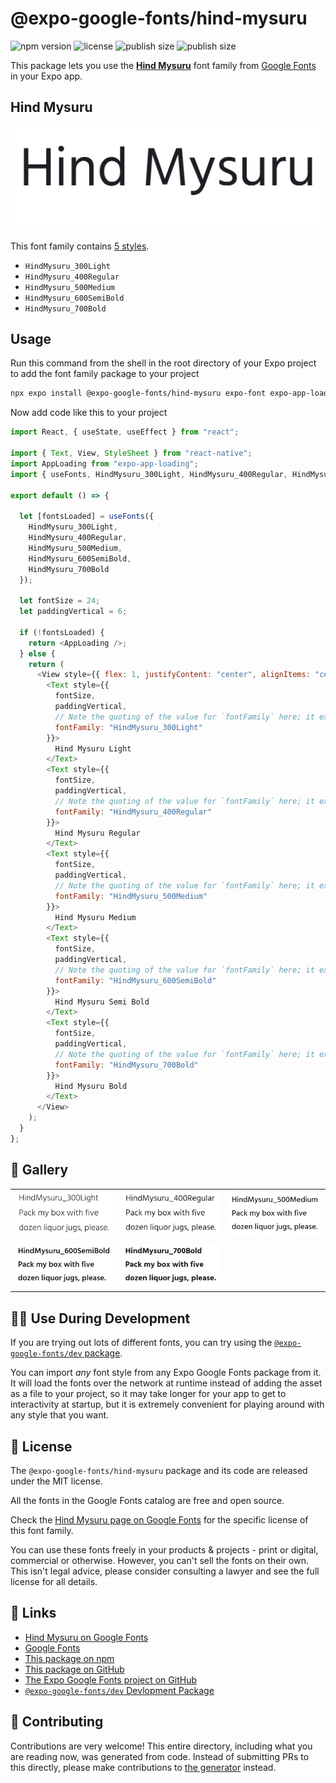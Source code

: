 # @expo-google-fonts/hind-mysuru

![npm version](https://flat.badgen.net/npm/v/@expo-google-fonts/hind-mysuru)
![license](https://flat.badgen.net/github/license/expo/google-fonts)
![publish size](https://flat.badgen.net/packagephobia/install/@expo-google-fonts/hind-mysuru)
![publish size](https://flat.badgen.net/packagephobia/publish/@expo-google-fonts/hind-mysuru)

This package lets you use the [**Hind Mysuru**](https://fonts.google.com/specimen/Hind+Mysuru) font family from [Google Fonts](https://fonts.google.com/) in your Expo app.

## Hind Mysuru

![Hind Mysuru](./font-family.png)

This font family contains [5 styles](#-gallery).

- `HindMysuru_300Light`
- `HindMysuru_400Regular`
- `HindMysuru_500Medium`
- `HindMysuru_600SemiBold`
- `HindMysuru_700Bold`

## Usage

Run this command from the shell in the root directory of your Expo project to add the font family package to your project

```sh
npx expo install @expo-google-fonts/hind-mysuru expo-font expo-app-loading
```

Now add code like this to your project

```js
import React, { useState, useEffect } from "react";

import { Text, View, StyleSheet } from "react-native";
import AppLoading from "expo-app-loading";
import { useFonts, HindMysuru_300Light, HindMysuru_400Regular, HindMysuru_500Medium, HindMysuru_600SemiBold, HindMysuru_700Bold } from '@expo-google-fonts/hind-mysuru';

export default () => {

  let [fontsLoaded] = useFonts({
    HindMysuru_300Light, 
    HindMysuru_400Regular, 
    HindMysuru_500Medium, 
    HindMysuru_600SemiBold, 
    HindMysuru_700Bold
  });

  let fontSize = 24;
  let paddingVertical = 6;

  if (!fontsLoaded) {
    return <AppLoading />;
  } else {
    return (
      <View style={{ flex: 1, justifyContent: "center", alignItems: "center" }}>
        <Text style={{
          fontSize,
          paddingVertical,
          // Note the quoting of the value for `fontFamily` here; it expects a string!
          fontFamily: "HindMysuru_300Light"
        }}>
          Hind Mysuru Light
        </Text>
        <Text style={{
          fontSize,
          paddingVertical,
          // Note the quoting of the value for `fontFamily` here; it expects a string!
          fontFamily: "HindMysuru_400Regular"
        }}>
          Hind Mysuru Regular
        </Text>
        <Text style={{
          fontSize,
          paddingVertical,
          // Note the quoting of the value for `fontFamily` here; it expects a string!
          fontFamily: "HindMysuru_500Medium"
        }}>
          Hind Mysuru Medium
        </Text>
        <Text style={{
          fontSize,
          paddingVertical,
          // Note the quoting of the value for `fontFamily` here; it expects a string!
          fontFamily: "HindMysuru_600SemiBold"
        }}>
          Hind Mysuru Semi Bold
        </Text>
        <Text style={{
          fontSize,
          paddingVertical,
          // Note the quoting of the value for `fontFamily` here; it expects a string!
          fontFamily: "HindMysuru_700Bold"
        }}>
          Hind Mysuru Bold
        </Text>
      </View>
    );
  }
};
```

## 🔡 Gallery


||||
|-|-|-|
|![HindMysuru_300Light](./HindMysuru_300Light.ttf.png)|![HindMysuru_400Regular](./HindMysuru_400Regular.ttf.png)|![HindMysuru_500Medium](./HindMysuru_500Medium.ttf.png)||
|![HindMysuru_600SemiBold](./HindMysuru_600SemiBold.ttf.png)|![HindMysuru_700Bold](./HindMysuru_700Bold.ttf.png)|||


## 👩‍💻 Use During Development

If you are trying out lots of different fonts, you can try using the [`@expo-google-fonts/dev` package](https://github.com/expo/google-fonts/tree/master/font-packages/dev#readme).

You can import _any_ font style from any Expo Google Fonts package from it. It will load the fonts over the network at runtime instead of adding the asset as a file to your project, so it may take longer for your app to get to interactivity at startup, but it is extremely convenient for playing around with any style that you want.


## 📖 License

The `@expo-google-fonts/hind-mysuru` package and its code are released under the MIT license.

All the fonts in the Google Fonts catalog are free and open source.

Check the [Hind Mysuru page on Google Fonts](https://fonts.google.com/specimen/Hind+Mysuru) for the specific license of this font family.

You can use these fonts freely in your products & projects - print or digital, commercial or otherwise. However, you can't sell the fonts on their own. This isn't legal advice, please consider consulting a lawyer and see the full license for all details.

## 🔗 Links

- [Hind Mysuru on Google Fonts](https://fonts.google.com/specimen/Hind+Mysuru)
- [Google Fonts](https://fonts.google.com/)
- [This package on npm](https://www.npmjs.com/package/@expo-google-fonts/hind-mysuru)
- [This package on GitHub](https://github.com/expo/google-fonts/tree/master/font-packages/hind-mysuru)
- [The Expo Google Fonts project on GitHub](https://github.com/expo/google-fonts)
- [`@expo-google-fonts/dev` Devlopment Package](https://github.com/expo/google-fonts/tree/master/font-packages/dev)

## 🤝 Contributing

Contributions are very welcome! This entire directory, including what you are reading now, was generated from code. Instead of submitting PRs to this directly, please make contributions to [the generator](https://github.com/expo/google-fonts/tree/master/packages/generator) instead.
